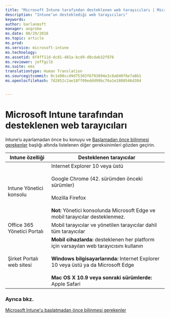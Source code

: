 ```yaml
---
title: "Microsoft Intune tarafından desteklenen web tarayıcıları | Microsoft Intune"
description: "Intune’un desteklediği web tarayıcıları"
keywords: 
author: barlanmsft
manager: angrobe
ms.date: 08/29/2016
ms.topic: article
ms.prod: 
ms.service: microsoft-intune
ms.technology: 
ms.assetid: 6f4ff11d-dc81-481a-bcd9-d8cdab32f876
ms.reviewer: jeffgilb
ms.suite: ems
translationtype: Human Translation
ms.sourcegitcommit: 0c1e08cc49d75303f6793894e3c8a040f6e7a8b1
ms.openlocfilehash: 7d2852c2ae18ff09eddd99bc76a1e1800546d304


---
```


# Microsoft Intune tarafından desteklenen web tarayıcıları

Intune’u ayarlamadan önce bu konuyu ve [Başlamadan önce bilinmesi gerekenler](what-to-know-before-you-start-microsoft-intune.md) başlığı altında listelenen diğer gereksinimleri gözden geçirin.

|Intune özelliği |Desteklenen tarayıcılar|
|---------|---------|
|Intune Yönetici konsolu     |  Internet Explorer 10 veya üstü<br /><br />Google Chrome (42. sürümden önceki sürümler)<br /><br />Mozilla Firefox <br /><br />**Not:** Yönetici konsolunda Microsoft Edge ve mobil tarayıcılar desteklenmez.                      
|Office 365 Yönetici Portalı     |Mobil tarayıcılar ve yönetilen tarayıcılar dahil tüm tarayıcılar  |
|Şirket Portalı web sitesi     |**Mobil cihazlarda:** desteklenen her platform için varsayılan web tarayıcısını kullanın   <br /><br />**Windows bilgisayarlarında:** Internet Explorer 10 veya üstü ya da Microsoft Edge<br /><br />**Mac OS X 10.9 veya sonraki sürümlerde:** Apple Safari    |


### Ayrıca bkz.
[Microsoft Intune'u başlatmadan önce bilinmesi gerekenler](what-to-know-before-you-start-microsoft-intune.md)



<!--HONumber=Aug16_HO5-->


